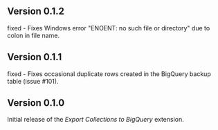 ## Version 0.1.2

fixed - Fixes Windows error "ENOENT: no such file or directory" due to colon in file name.

## Version 0.1.1

fixed - Fixes occasional duplicate rows created in the BigQuery backup table (issue #101).

## Version 0.1.0

Initial release of the _Export Collections to BigQuery_ extension.
